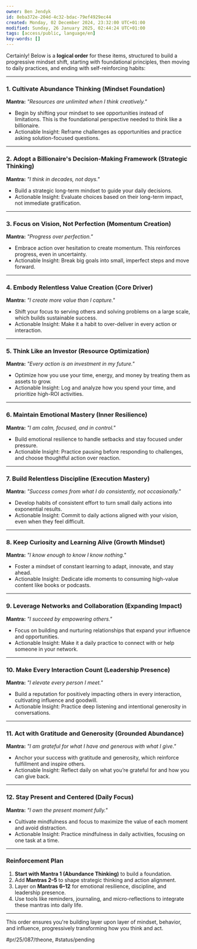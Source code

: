 ```yaml
---
owner: Ben Jendyk
id: 8eba372e-204d-4c32-bdac-79ef4929ec44
created: Monday, 02 December 2024, 23:32:00 UTC+01:00
modified: Sunday, 26 January 2025, 02:44:24 UTC+01:00
tags: [access/public, language/en]
key-words: []
---
```


Certainly! Below is a **logical order** for these items, structured to build a progressive mindset shift, starting with foundational principles, then moving to daily practices, and ending with self-reinforcing habits:

---

### **1. Cultivate Abundance Thinking (Mindset Foundation)**

**Mantra:** *"Resources are unlimited when I think creatively."*  
- Begin by shifting your mindset to see opportunities instead of limitations. This is the foundational perspective needed to think like a billionaire.  
- Actionable Insight: Reframe challenges as opportunities and practice asking solution-focused questions.

---

### **2. Adopt a Billionaire's Decision-Making Framework (Strategic Thinking)**

**Mantra:** *"I think in decades, not days."*  
- Build a strategic long-term mindset to guide your daily decisions.  
- Actionable Insight: Evaluate choices based on their long-term impact, not immediate gratification.

---

### **3. Focus on Vision, Not Perfection (Momentum Creation)**

**Mantra:** *"Progress over perfection."*  
- Embrace action over hesitation to create momentum. This reinforces progress, even in uncertainty.  
- Actionable Insight: Break big goals into small, imperfect steps and move forward.

---

### **4. Embody Relentless Value Creation (Core Driver)**

**Mantra:** *"I create more value than I capture."*  
- Shift your focus to serving others and solving problems on a large scale, which builds sustainable success.  
- Actionable Insight: Make it a habit to over-deliver in every action or interaction.

---

### **5. Think Like an Investor (Resource Optimization)**

**Mantra:** *"Every action is an investment in my future."*  
- Optimize how you use your time, energy, and money by treating them as assets to grow.  
- Actionable Insight: Log and analyze how you spend your time, and prioritize high-ROI activities.

---

### **6. Maintain Emotional Mastery (Inner Resilience)**

**Mantra:** *"I am calm, focused, and in control."*  
- Build emotional resilience to handle setbacks and stay focused under pressure.  
- Actionable Insight: Practice pausing before responding to challenges, and choose thoughtful action over reaction.

---

### **7. Build Relentless Discipline (Execution Mastery)**

**Mantra:** *"Success comes from what I do consistently, not occasionally."*  
- Develop habits of consistent effort to turn small daily actions into exponential results.  
- Actionable Insight: Commit to daily actions aligned with your vision, even when they feel difficult.

---

### **8. Keep Curiosity and Learning Alive (Growth Mindset)**

**Mantra:** *"I know enough to know I know nothing."*  
- Foster a mindset of constant learning to adapt, innovate, and stay ahead.  
- Actionable Insight: Dedicate idle moments to consuming high-value content like books or podcasts.

---

### **9. Leverage Networks and Collaboration (Expanding Impact)**

**Mantra:** *"I succeed by empowering others."*  
- Focus on building and nurturing relationships that expand your influence and opportunities.  
- Actionable Insight: Make it a daily practice to connect with or help someone in your network.

---

### **10. Make Every Interaction Count (Leadership Presence)**

**Mantra:** *"I elevate every person I meet."*  
- Build a reputation for positively impacting others in every interaction, cultivating influence and goodwill.  
- Actionable Insight: Practice deep listening and intentional generosity in conversations.

---

### **11. Act with Gratitude and Generosity (Grounded Abundance)**

**Mantra:** *"I am grateful for what I have and generous with what I give."*  
- Anchor your success with gratitude and generosity, which reinforce fulfillment and inspire others.  
- Actionable Insight: Reflect daily on what you’re grateful for and how you can give back.

---

### **12. Stay Present and Centered (Daily Focus)**

**Mantra:** *"I own the present moment fully."*  
- Cultivate mindfulness and focus to maximize the value of each moment and avoid distraction.  
- Actionable Insight: Practice mindfulness in daily activities, focusing on one task at a time.

---

### Reinforcement Plan

1. **Start with Mantra 1 (Abundance Thinking)** to build a foundation.  
2. Add **Mantras 2–5** to shape strategic thinking and action alignment.  
3. Layer on **Mantras 6–12** for emotional resilience, discipline, and leadership presence.  
4. Use tools like reminders, journaling, and micro-reflections to integrate these mantras into daily life.

---

This order ensures you're building layer upon layer of mindset, behavior, and influence, progressively transforming how you think and act.


#pr/25/087/theone, #status/pending